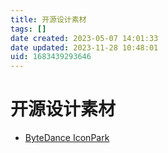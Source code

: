 ```yaml
---
title: 开源设计素材
tags: []
date created: 2023-05-07 14:01:33
date updated: 2023-11-28 10:48:01
uid: 1683439293646
---
```


# 开源设计素材

- [ByteDance IconPark](https://iconpark.oceanengine.com/home)
